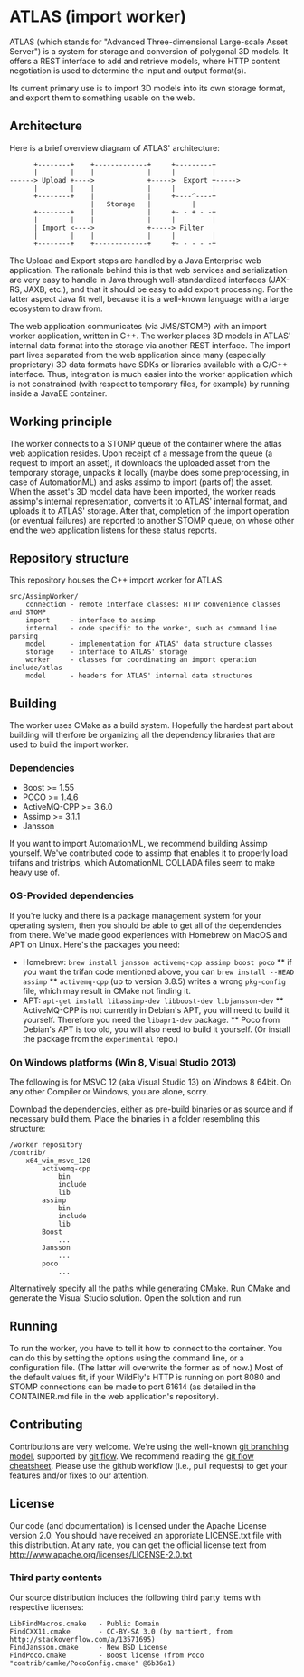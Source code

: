 ATLAS (import worker)
=====================

ATLAS (which stands for "Advanced Three-dimensional Large-scale Asset Server") is a system for
storage and conversion of polygonal 3D models. It offers a REST interface to add and retrieve
models, where HTTP content negotiation is used to determine the input and output format(s).

Its current primary use is to import 3D models into its own storage format, and export them
to something usable on the web.


Architecture
------------

Here is a brief overview diagram of ATLAS' architecture: 

          +--------+    +-------------+     +---------+
          |        |    |             |     |         |
    ------> Upload +---->             +----->  Export +----->
          |        |    |             |     |         |
          +--------+    |             |     +----^----+
                        |   Storage   |          |
          +--------+    |             |     +- - + - -+
          |        |    |             |     |         |
          | Import <---->             +-----> Filter
          |        |    |             |     |         |
          +--------+    +-------------+     +- - - - -+

The Upload and Export steps are handled by a Java Enterprise web application. The rationale behind
this is that web services and serialization are very easy to handle in Java through well-standardized
interfaces (JAX-RS, JAXB, etc.), and that it should be easy to add export processing. For the latter
aspect Java fit well, because it is a well-known language with a large ecosystem to draw from.

The web application communicates (via JMS/STOMP) with an import worker application, written in C++.
The worker places 3D models in ATLAS' internal data format into the storage via another REST interface. 
The import part lives separated from the web application since many (especially proprietary) 3D data
formats have SDKs or libraries available with a C/C++ interface. Thus, integration is much easier into
the worker application which is not constrained (with respect to temporary files, for example) 
by running inside a JavaEE container.


Working principle
-----------------

The worker connects to a STOMP queue of the container where the atlas web application resides.
Upon receipt of a message from the queue (a request to import an asset), it downloads the uploaded asset from the temporary storage, unpacks it locally (maybe does some preprocessing, in case of AutomationML) and asks assimp to import (parts of) the asset.
When the asset's 3D model data have been imported, the worker reads assimp's internal representation, converts it to ATLAS' internal format, and uploads it to ATLAS' storage.
After that, completion of the import operation (or eventual failures) are reported to another STOMP queue, on whose other end the web application listens for these status reports.


Repository structure
--------------------

This repository houses the C++ import worker for ATLAS.

    src/AssimpWorker/
        connection - remote interface classes: HTTP convenience classes and STOMP
        import     - interface to assimp
        internal   - code specific to the worker, such as command line parsing
        model      - implementation for ATLAS' data structure classes
        storage    - interface to ATLAS' storage
        worker     - classes for coordinating an import operation
    include/atlas
        model      - headers for ATLAS' internal data structures


Building
--------

The worker uses CMake as a build system. Hopefully the hardest part about building will therfore be organizing all the dependency libraries that are used to build the import worker.

### Dependencies

* Boost >= 1.55
* POCO  >= 1.4.6
* ActiveMQ-CPP >= 3.6.0
* Assimp >= 3.1.1
* Jansson

If you want to import AutomationML, we recommend building Assimp yourself. We've contributed code to assimp that enables it to properly load trifans and tristrips, which AutomationML COLLADA files seem to make heavy use of.

### OS-Provided dependencies

If you're lucky and there is a package management system for your operating system, then you should be able to get all of the dependencies from there. We've made good experiences with Homebrew on MacOS and APT on Linux. Here's the packages you need:

* Homebrew: `brew install jansson activemq-cpp assimp boost poco`
** if you want the trifan code mentioned above, you can `brew install --HEAD assimp`
** `activemq-cpp` (up to version 3.8.5) writes a wrong `pkg-config` file, which may result in CMake not finding it.
* APT: `apt-get install libassimp-dev libboost-dev libjansson-dev`
** ActiveMQ-CPP is not currently in Debian's APT, you will need to build it yourself. Therefore you need the `libapr1-dev` package.
** Poco from Debian's APT is too old, you will also need to build it yourself. (Or install the package from the `experimental` repo.)

### On Windows platforms (Win 8, Visual Studio 2013)

The following is for MSVC 12 (aka Visual Studio 13) on Windows 8 64bit. On any other Compiler or Windows, you are alone, sorry.

Download the dependencies, either as pre-build binaries or as source and if necessary build them.
Place the binaries in a folder resembling this structure:

	/worker repository
	/contrib/
		x64_win_msvc_120
			activemq-cpp
				bin
				include
				lib
			assimp
				bin
				include
				lib
			Boost
				...
			Jansson
				...
			poco
				...

Alternatively specify all the paths while generating CMake. Run CMake and generate the Visual Studio solution. Open the solution and run.


Running
-------

To run the worker, you have to tell it how to connect to the container. You can do this by setting the options using the command line, or a configuration file. (The latter will overwrite the former as of now.)
Most of the default values fit, if your WildFly's HTTP is running on port 8080 and STOMP connections can be made to port 61614 (as detailed in the CONTAINER.md file in the web application's repository).


Contributing
------------

Contributions are very welcome. We're using the well-known [git branching model](http://nvie.com/posts/a-successful-git-branching-model/), supported by [git flow](https://github.com/nvie/gitflow). We recommend reading the [git flow cheatsheet](http://danielkummer.github.io/git-flow-cheatsheet/).
Please use the github workflow (i.e., pull requests) to get your features and/or fixes to our attention.


License
-------

Our code (and documentation) is licensed under the Apache License version 2.0. You should have received an approriate LICENSE.txt file with this distribution. At any rate, you can get the official license text from http://www.apache.org/licenses/LICENSE-2.0.txt

### Third party contents ###

Our source distribution includes the following third party items with respective licenses:

    LibFindMacros.cmake   - Public Domain
    FindCXX11.cmake       - CC-BY-SA 3.0 (by martiert, from http://stackoverflow.com/a/13571695)
    FindJansson.cmake     - New BSD License
    FindPoco.cmake        - Boost license (from Poco "contrib/camke/PocoConfig.cmake" @6b36a1)

